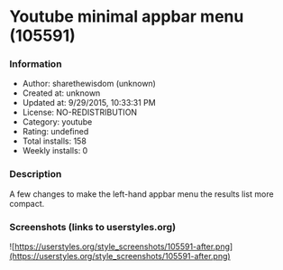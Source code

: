 # Youtube minimal appbar menu (105591)

### Information
- Author: sharethewisdom (unknown)
- Created at: unknown
- Updated at: 9/29/2015, 10:33:31 PM
- License: NO-REDISTRIBUTION
- Category: youtube
- Rating: undefined
- Total installs: 158
- Weekly installs: 0


### Description
A few changes to make the left-hand appbar menu the results list more compact.


### Screenshots (links to userstyles.org)
![https://userstyles.org/style_screenshots/105591-after.png](https://userstyles.org/style_screenshots/105591-after.png)


